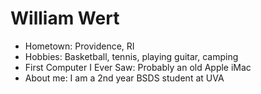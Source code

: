 # William Wert


- Hometown: Providence, RI
- Hobbies: Basketball, tennis, playing guitar, camping
- First Computer I Ever Saw: Probably an old Apple iMac
- About me: I am a 2nd year BSDS student at UVA
